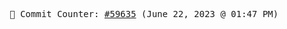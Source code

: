 <p align="center">
    <samp>
        📮 Commit Counter: <a href="https://github.com/Javascript-void0/Javascript-void0/commits/main">#59635</a> (June 22, 2023 @ 01:47 PM)
    </samp>
</p>